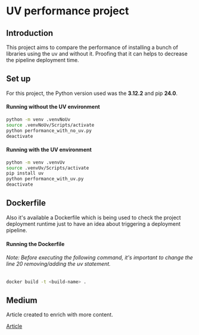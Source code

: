 
# UV performance project

  

## Introduction

This project aims to compare the performance of installing a bunch of libraries using the uv and without it. Proofing that it can helps to decrease the pipeline deployment time.

  

## Set up

For this project, the Python version used was the **3.12.2** and pip **24.0**.

#### Running without the UV environment
``` bash
python -m venv .venvNoUv
source .venvNoUv/Scripts/activate
python performance_with_no_uv.py
deactivate
```

#### Running with the UV environment
``` bash
python -m venv .venvUv
source .venvUv/Scripts/activate
pip install uv
python performance_with_uv.py
deactivate
```

## Dockerfile

Also it's available a Dockerfile which is being used to check the project deployment runtime just to have an idea about triggering a deployment pipeline.

#### Running the Dockerfile
######  Note: Before executing the following command, it's important to change the line 20 removing/adding the uv statement.
``` bash
docker build -t <build-name> .
```

## Medium

Article created to enrich with more content.

[Article](www.google.com)